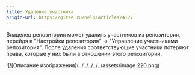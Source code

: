 ```yaml
---
title: Удаление участника
origin-url: https://gitee.ru/help/articles/4177
---
```


Владелец репозитория может удалить участников из репозитория, перейдя в "Настройки репозитория" -> "Управление участниками репозитория". После удаления соответствующие участники потеряют права, которые у них были в отношении этого репозитория.

![![Описание изображения](../../../../../assets/image 220.png)